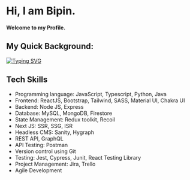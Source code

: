   

 
 # Hi, I am Bipin.
 
  
 **Welcome to my Profile.**
 <br/>
 ## **My Quick Background:** 

[![Typing SVG](https://readme-typing-svg.demolab.com?font=Road+Rage&size=30&duration=3000&pause=1000&color=F73232&background=30FF0300&width=435&lines=FULL+STACK+DEVELOPER;JAVASCRIPT-REACTJS+%26+NODEJS;REST+API;CONTINUOUS+LEARNING)](https://bipin-devops.github.io/readMe-setup/)

## Tech Skills 
-	Programming language: JavaScript, Typescript, Python, Java
-	Frontend: ReactJS, Bootstrap, Tailwind, SASS, Material UI, Chakra UI
-	Backend: Node JS, Express
-	Database: MySQL, MongoDB, Firestore
-	State Management: Redux toolkit, Recoil
-	Next JS: SSR, SSG, ISR
-	Headless CMS: Sanity, Hygraph
-	REST API, GraphQL
-	API Testing: Postman
-	Version control using Git
-	Testing: Jest, Cypress, Junit, React Testing Library
-	Project Management: Jira, Trello
-	Agile Development
